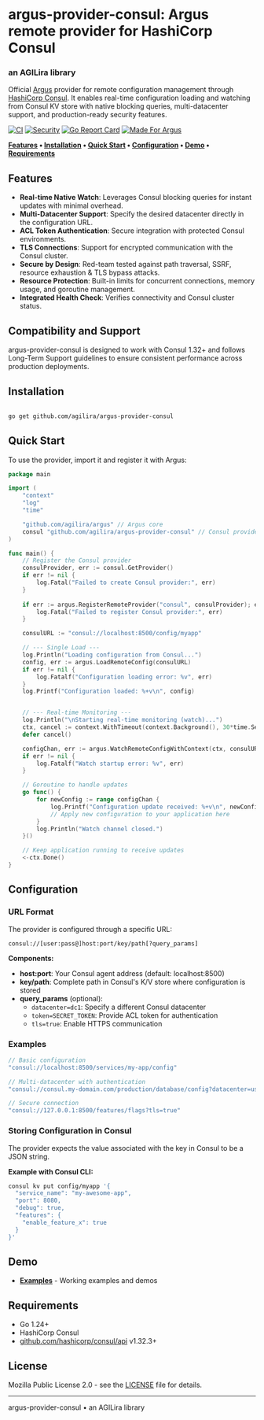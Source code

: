 # argus-provider-consul: Argus remote provider for HashiCorp Consul
### an AGILira library

Official [Argus](https://github.com/agilira/argus) provider for remote configuration management through [HashiCorp Consul](https://github.com/hashicorp/consul).
It enables real-time configuration loading and watching from Consul KV store with native blocking queries, multi-datacenter support, and production-ready security features.

[![CI](https://github.com/agilira/argus-provider-consul/actions/workflows/ci.yml/badge.svg)](https://github.com/agilira/argus-provider-consul/actions/workflows/ci.yml)
[![Security](https://img.shields.io/badge/Security-gosec-brightgreen)](https://github.com/agilira/argus-provider-consul/actions/workflows/ci.yml)
[![Go Report Card](https://goreportcard.com/badge/github.com/agilira/argus-provider-consul?v=2)](https://goreportcard.com/report/github.com/agilira/argus-provider-consul)
[![Made For Argus](https://img.shields.io/badge/Made_for-Argus-AFEEEE)](https://github.com/agilira/argus)

**[Features](#features) • [Installation](#installation) • [Quick Start](#quick-start) • [Configuration](#configuration) • [Demo](#demo) • [Requirements](#requirements)**

## Features

- **Real-time Native Watch**: Leverages Consul blocking queries for instant updates with minimal overhead.
- **Multi-Datacenter Support**: Specify the desired datacenter directly in the configuration URL.
- **ACL Token Authentication**: Secure integration with protected Consul environments.
- **TLS Connections**: Support for encrypted communication with the Consul cluster.
- **Secure by Design**: Red-team tested against path traversal, SSRF, resource exhaustion & TLS bypass attacks.
- **Resource Protection**: Built-in limits for concurrent connections, memory usage, and goroutine management.
- **Integrated Health Check**: Verifies connectivity and Consul cluster status.

## Compatibility and Support

argus-provider-consul is designed to work with Consul 1.32+ and follows Long-Term Support guidelines to ensure consistent performance across production deployments.

## Installation

```bash

go get github.com/agilira/argus-provider-consul

```

## Quick Start

To use the provider, import it and register it with Argus:

```go
package main

import (
    "context"
    "log"
    "time"

    "github.com/agilira/argus" // Argus core
    consul "github.com/agilira/argus-provider-consul" // Consul provider
)

func main() {
    // Register the Consul provider
    consulProvider, err := consul.GetProvider()
    if err != nil {
        log.Fatal("Failed to create Consul provider:", err)
    }
    
    if err := argus.RegisterRemoteProvider("consul", consulProvider); err != nil {
        log.Fatal("Failed to register Consul provider:", err)
    }

    consulURL := "consul://localhost:8500/config/myapp"

    // --- Single Load ---
    log.Println("Loading configuration from Consul...")
    config, err := argus.LoadRemoteConfig(consulURL)
    if err != nil {
        log.Fatalf("Configuration loading error: %v", err)
    }
    log.Printf("Configuration loaded: %+v\n", config)


    // --- Real-time Monitoring ---
    log.Println("\nStarting real-time monitoring (watch)...")
    ctx, cancel := context.WithTimeout(context.Background(), 30*time.Second)
    defer cancel()

    configChan, err := argus.WatchRemoteConfigWithContext(ctx, consulURL)
    if err != nil {
        log.Fatalf("Watch startup error: %v", err)
    }

    // Goroutine to handle updates
    go func() {
        for newConfig := range configChan {
            log.Printf("Configuration update received: %+v\n", newConfig)
            // Apply new configuration to your application here
        }
        log.Println("Watch channel closed.")
    }()

    // Keep application running to receive updates
    <-ctx.Done()
}

```

## Configuration

### URL Format

The provider is configured through a specific URL:

```
consul://[user:pass@]host:port/key/path[?query_params]
```

**Components:**

- **host:port**: Your Consul agent address (default: localhost:8500)
- **key/path**: Complete path in Consul's K/V store where configuration is stored
- **query_params** (optional):
  - `datacenter=dc1`: Specify a different Consul datacenter
  - `token=SECRET_TOKEN`: Provide ACL token for authentication
  - `tls=true`: Enable HTTPS communication

### Examples

```go
// Basic configuration
"consul://localhost:8500/services/my-app/config"

// Multi-datacenter with authentication
"consul://consul.my-domain.com/production/database/config?datacenter=us-east-1&token=a1b2-c3d4"

// Secure connection
"consul://127.0.0.1:8500/features/flags?tls=true"
```

### Storing Configuration in Consul

The provider expects the value associated with the key in Consul to be a JSON string.

**Example with Consul CLI:**

```bash
consul kv put config/myapp '{
  "service_name": "my-awesome-app",
  "port": 8080,
  "debug": true,
  "features": {
    "enable_feature_x": true
  }
}'
```

## Demo

- **[Examples](./examples/)** - Working examples and demos

## Requirements

- Go 1.24+
- HashiCorp Consul
- [github.com/hashicorp/consul/api](https://github.com/hashicorp/consul) v1.32.3+

## License

Mozilla Public License 2.0 - see the [LICENSE](LICENSE.md) file for details.

---

argus-provider-consul • an AGILira library